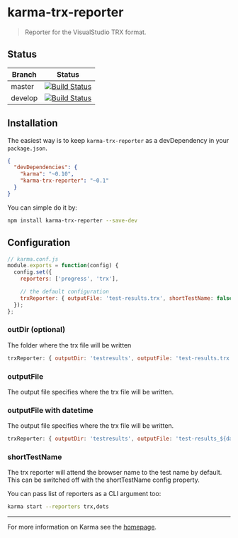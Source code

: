 # karma-trx-reporter

> Reporter for the VisualStudio TRX format.

## Status
| Branch        | Status         |
| ------------- |:-------------:|
| master        | [![Build Status](https://travis-ci.org/hatchteam/karma-trx-reporter.svg?branch=master)](https://travis-ci.org/hatchteam/karma-trx-reporter) |
| develop       | [![Build Status](https://travis-ci.org/hatchteam/karma-trx-reporter.svg?branch=develop)](https://travis-ci.org/hatchteam/karma-trx-reporter)|

## Installation

The easiest way is to keep `karma-trx-reporter` as a devDependency in your `package.json`.
```json
{
  "devDependencies": {
    "karma": "~0.10",
    "karma-trx-reporter": "~0.1"
  }
}
```

You can simple do it by:
```bash
npm install karma-trx-reporter --save-dev
```

## Configuration
```js
// karma.conf.js
module.exports = function(config) {
  config.set({
    reporters: ['progress', 'trx'],

    // the default configuration
	trxReporter: { outputFile: 'test-results.trx', shortTestName: false }
  });
};
```
### outDir (optional)
The folder where the trx file will be written
```js
trxReporter: { outputDir: 'testresults', outputFile: 'test-results.trx', shortTestName: false }
```
### outputFile
The output file specifies where the trx file will be written.

### outputFile with datetime
The output file specifies where the trx file will be written.
```js
trxReporter: { outputDir: 'testresults', outputFile: 'test-results_${date}.trx', shortTestName: false }
```
### shortTestName
The trx reporter will attend the browser name to the test name by default.
This can be switched off with the shortTestName config property.

You can pass list of reporters as a CLI argument too:
```bash
karma start --reporters trx,dots
```

----

For more information on Karma see the [homepage].


[homepage]: http://karma-runner.github.com
